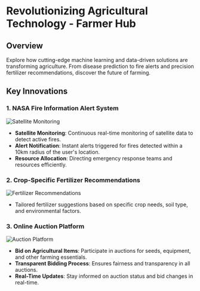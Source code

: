 # Revolutionizing Agricultural Technology - Farmer Hub

## Overview
Explore how cutting-edge machine learning and data-driven solutions are transforming agriculture. From disease prediction to fire alerts and precision fertilizer recommendations, discover the future of farming.

## Key Innovations

### 1. NASA Fire Information Alert System

![Satellite Monitoring](./images/satellite-monitoring.jpg)
- **Satellite Monitoring**: Continuous real-time monitoring of satellite data to detect active fires.
- **Alert Notification**: Instant alerts triggered for fires detected within a 10km radius of the user's location.
- **Resource Allocation**: Directing emergency response teams and resources efficiently.

### 2. Crop-Specific Fertilizer Recommendations

![Fertilizer Recommendations](./images/fertilizer-recommendations.jpg)
- Tailored fertilizer suggestions based on specific crop needs, soil type, and environmental factors.

### 3. Online Auction Platform

![Auction Platform](./images/auction-platform.jpg)
- **Bid on Agricultural Items**: Participate in auctions for seeds, equipment, and other farming essentials.
- **Transparent Bidding Process**: Ensures fairness and transparency in all auctions.
- **Real-Time Updates**: Stay informed on auction status and bid changes in real-time.

